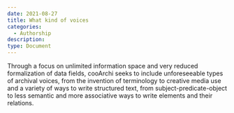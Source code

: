 ```yaml
---
date: 2021-08-27
title: What kind of voices
categories:
  - Authorship
description: 
type: Document
---
```

Through a focus on unlimited information space and very reduced formalization of data fields, cooArchi seeks to include unforeseeable types of archival voices, from the invention of terminology to creative media use and a variety of ways to write structured text, from subject-predicate-object to less semantic and more associative ways to write elements and their relations.
